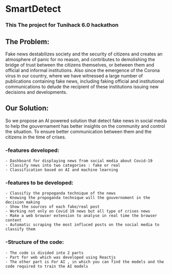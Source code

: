 # SmartDetect
### This The project for Tunihack 6.0 hackathon

## The Problem:

Fake news destabilizes society and the security of citizens and creates an atmosphere of panic for no reason, 
and contributes to demolishing the bridge of trust between the citizens themselves, or between them and official and informal institutions.
Also since the emergence of the Corona virus in our country, where we have witnessed a large number of publications containing fake news, including 
faking official and institutional communications to delude the recipient of these institutions issuing new decisions and developments.

## Our Solution:

So we propose an AI powered solution that detect fake news in social media to help the gouvernament has better insights on the community and control the situation. 
To ensure better communication between them and the citizens in the time of crises.

### -features developed:
	- Dashboard for displaying news from social media about Covid-19
	- Classify news into two categories : fake or real
	- Classification based on AI and machine learning

### -features to be developed:
	- Classifiy the propoganda technique of the news
	- Knowing the propoganda technique will the gouvernoment in the decision making
	- Show the sources of each fake/real post
	- Working not only on Covid 19 news but all type of crises news
	- Make a web browser extension to analyse in real time the browser content
	- Automatic scraping the most influced posts on the social media to classify them

### -Structure of the code:
	- The code is divided into 2 parts
	- Part for web which was developed using Reactjs
	- The other part is For AI , in which you can find the models and the code required to train the AI models
